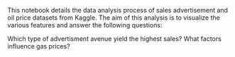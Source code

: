 This notebook details the data analysis process of sales advertisement and oil price datasets from Kaggle. The aim of this analysis is to visualize the various features and answer the following questions:

Which type of advertisment avenue yield the highest sales?
What factors influence gas prices? 
